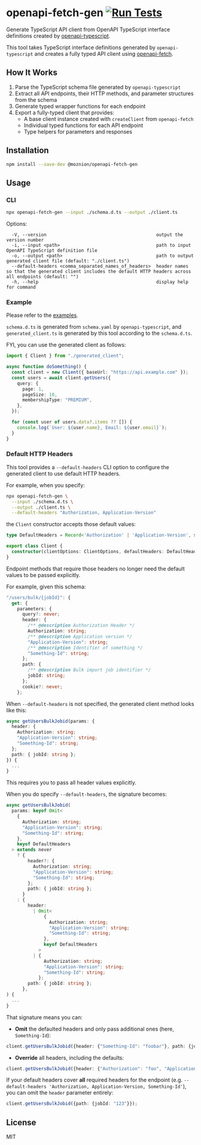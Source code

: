 # openapi-fetch-gen [![Run Tests](https://github.com/moznion/openapi-fetch-gen/actions/workflows/test.yml/badge.svg)](https://github.com/moznion/openapi-fetch-gen/actions/workflows/test.yml)

Generate TypeScript API client from OpenAPI TypeScript interface definitions created by [openapi-typescript](https://github.com/openapi-ts/openapi-typescript).

This tool takes TypeScript interface definitions generated by `openapi-typescript` and creates a fully typed API client using [openapi-fetch](https://github.com/openapi-ts/openapi-typescript/tree/main/packages/openapi-fetch).

## How It Works

1. Parse the TypeScript schema file generated by `openapi-typescript`
2. Extract all API endpoints, their HTTP methods, and parameter structures from the schema
3. Generate typed wrapper functions for each endpoint
4. Export a fully-typed client that provides:
   - A base client instance created with `createClient` from `openapi-fetch`
   - Individual typed functions for each API endpoint
   - Type helpers for parameters and responses

## Installation

```bash
npm install --save-dev @moznion/openapi-fetch-gen
```

## Usage

### CLI

```bash
npx openapi-fetch-gen --input ./schema.d.ts --output ./client.ts
```

Options:

```
  -V, --version                                         output the version number
  -i, --input <path>                                    path to input OpenAPI TypeScript definition file
  -o, --output <path>                                   path to output generated client file (default: "./client.ts")
  --default-headers <comma_separated_names_of_headers>  header names so that the generated client includes the default HTTP headers across all endpoints (default: "")
  -h, --help                                            display help for command
```

### Example

Please refer to the [examples](./examples/).

`schema.d.ts` is generated from `schema.yaml` by `openapi-typescript`, and `generated_client.ts` is generated by this tool according to the `schema.d.ts`.

FYI, you can use the generated client as follows:

```typescript
import { Client } from "./generated_client";

async function doSomething() {
  const client = new Client({ baseUrl: "https://api.example.com" });
  const users = await client.getUsers({
    query: {
      page: 1,
      pageSize: 10,
      membershipType: "PREMIUM",
    },
  });

  for (const user of users.data?.items ?? []) {
    console.log(`User: ${user.name}, Email: ${user.email}`);
  }
}
```

### Default HTTP Headers

This tool provides a `--default-headers` CLI option to configure the generated client to use default HTTP headers.

For example, when you specify:

```bash
npx openapi-fetch-gen \
  --input ./schema.d.ts \
  --output ./client.ts \
  --default-headers "Authorization, Application-Version"
```

the `Client` constructor accepts those default values:

```typescript
type DefaultHeaders = Record<'Authorization' | 'Application-Version', string>;

export class Client {
  constructor(clientOptions: ClientOptions, defaultHeaders: DefaultHeaders) { ... }
}
```

Endpoint methods that require those headers no longer need the default values to be passed explicitly.

For example, given this schema:

```typescript
"/users/bulk/{jobId}": {
  get: {
    parameters: {
      query?: never;
      header: {
        /** @description Authorization Header */
        Authorization: string;
        /** @description Application version */
        "Application-Version": string;
        /** @description Identifier of something */
        "Something-Id": string;
      };
      path: {
        /** @description Bulk import job identifier */
        jobId: string;
      };
      cookie?: never;
    };
```

When `--default-headers` is not specified, the generated client method looks like this:

```typescript
async getUsersBulkJobid(params: {
  header: {
    Authorization: string;
    "Application-Version": string;
    "Something-Id": string;
  };
  path: { jobId: string };
}) {
  ...
}
```

This requires you to pass all header values explicitly.

When you do specify `--default-headers`, the signature becomes:

```typescript
async getUsersBulkJobid(
  params: keyof Omit<
    {
      Authorization: string;
      "Application-Version": string;
      "Something-Id": string;
    },
    keyof DefaultHeaders
  > extends never
    ? {
        header?: {
          Authorization: string;
          "Application-Version": string;
          "Something-Id": string;
        };
        path: { jobId: string };
      }
    : {
        header:
          | Omit<
              {
                Authorization: string;
                "Application-Version": string;
                "Something-Id": string;
              },
              keyof DefaultHeaders
            >
          | {
              Authorization: string;
              "Application-Version": string;
              "Something-Id": string;
            };
        path: { jobId: string };
      },
) {
  ...
}
```

That signature means you can:

- **Omit** the defaulted headers and only pass additional ones (here, `Something-Id`):

```typescript
client.getUsersBulkJobid({header: {"Something-Id": "foobar"}, path: {jobId: "123"}});
```

- **Override** all headers, including the defaults:

```typescript
client.getUsersBulkJobid({header: {"Authorization": "foo", "Application-Version": "bar", "Something-Id": "foobar"}, path: {jobId: "123"}});
```

If your default headers cover **all** required headers for the endpoint (e.g. `--default-headers 'Authorization, Application-Version, Something-Id'`), you can omit the `header` parameter entirely:

```typescript
client.getUsersBulkJobid({path: {jobId: "123"}});
```

## License

MIT

